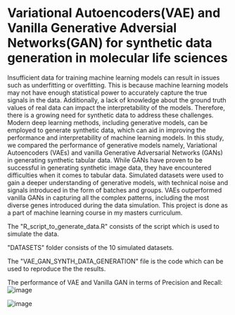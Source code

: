 # Variational Autoencoders(VAE) and Vanilla Generative Adversial Networks(GAN) for synthetic data generation in molecular life sciences 

Insufficient data for training machine learning models can result in issues such as underfitting or overfitting. This is because machine learning models may not have enough statistical power to accurately capture the true signals in the data. Additionally, a lack of knowledge about the ground truth values of real data can impact the interpretability of the models. Therefore, there is a growing need for synthetic data to address these challenges. Modern deep learning methods, including generative models, can be employed to generate synthetic data, which can aid in improving the performance and interpretability of machine learning models. In this study, we compared the performance of generative models namely, Variational Autoencoders (VAEs) and vanilla Generative Adversarial Networks (GANs) in generating synthetic tabular data. While GANs have proven to be successful in generating synthetic image data, they have encountered difficulties when it comes to tabular data. Simulated datasets were used to gain a deeper understanding of generative models, with technical noise and signals introduced in the form of batches and groups. VAEs outperformed vanilla GANs in capturing all the complex patterns, including the most diverse genes introduced during the data simulation. This project is done as a part of machine learning course in my masters curriculum.

The "R_script_to_generate_data.R" consists of the script which is used to simulate the data.

"DATASETS" folder consists of the 10 simulated datasets.

The "VAE_GAN_SYNTH_DATA_GENERATION" file is the code which can be used to reproduce the the results. 

The performance of VAE and Vanilla GAN in terms of Precision and Recall:
![image](https://github.com/Sowgandh6/Generative-models-for-synthetic-data-in-molecular-life-sciences/assets/74649012/c379f321-e075-403a-9052-9b1d015ebc0c)

![image](https://github.com/Sowgandh6/Generative-models-for-synthetic-data-in-molecular-life-sciences/assets/74649012/c49bf990-64a5-4882-94d9-58a53f9de5e6)

